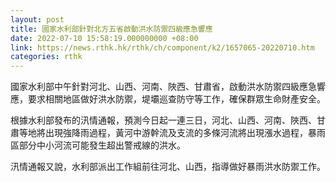```yaml
---
layout: post
title: 國家水利部針對北方五省啟動洪水防禦四級應急響應
date: 2022-07-10 15:58:19.000000000 +08:00
link: https://news.rthk.hk/rthk/ch/component/k2/1657065-20220710.htm
categories: rthk
---
```


國家水利部中午針對河北、山西、河南、陜西、甘肅省，啟動洪水防禦四級應急響應，要求相關地區做好洪水防禦，堤壩巡查防守等工作，確保群眾生命財產安全。

根據水利部發布的汛情通報，預測今日起一連三日，河北、山西、河南、陜西、甘肅等地將出現強降雨過程，黃河中游幹流及支流的多條河流將出現漲水過程，暴雨區部分中小河流可能發生超出警戒線的洪水。

汛情通報又說，水利部派出工作組前往河北、山西，指導做好暴雨洪水防禦工作。
